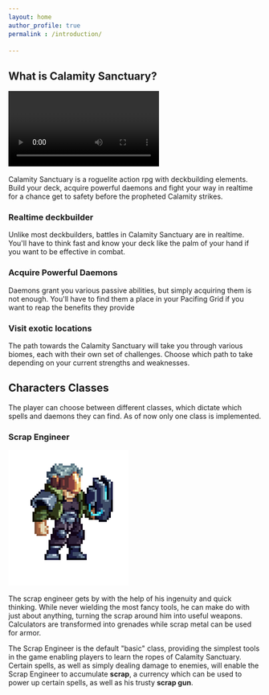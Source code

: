 ```yaml
---
layout: home
author_profile: true
permalink : /introduction/

---
```


## What is Calamity Sanctuary?

<video autoplay loop src="../assets/gameplay1.webm"></video>

Calamity Sanctuary is a roguelite action rpg with deckbuilding elements. Build your deck, acquire powerful daemons and fight your way in realtime for a chance get to safety before the propheted Calamity strikes.

### Realtime deckbuilder

Unlike most deckbuilders, battles in Calamity Sanctuary are in realtime. You'll have to think fast and know your deck like the palm of your hand if you want to be effective in combat.

### Acquire Powerful Daemons

<blockquote class="imgur-embed-pub" lang="en" data-id="a/xInzac7" data-context="false" ><a href="//imgur.com/a/xInzac7"></a></blockquote><script async src="//s.imgur.com/min/embed.js" charset="utf-8"></script>

Daemons grant you various passive abilities, but simply acquiring them is not enough. You'll have to find them a place in your Pacifing Grid if you want to reap the benefits they provide

### Visit exotic locations

The path towards the Calamity Sanctuary will take you through various biomes, each with their own set of challenges. Choose which path to take depending on your current strengths and weaknesses. 

## Characters Classes

The player can choose between different classes, which dictate which spells and daemons they can find. As of now only one class is implemented.

### Scrap Engineer

![idle](../assets/idle.gif)

The scrap engineer gets by with the help of his ingenuity and quick thinking. While never wielding the most fancy tools, he can make do with just about anything, turning the scrap around him into useful weapons. Calculators are transformed into grenades while scrap metal can be used for armor.

The Scrap Engineer is the default "basic" class, providing the simplest tools in the game enabling players to learn the ropes of Calamity Sanctuary. Certain spells, as well as simply dealing damage to enemies, will enable the Scrap Engineer to accumulate **scrap**, a currency which can be used to power up certain spells, as well as his trusty **scrap gun**.